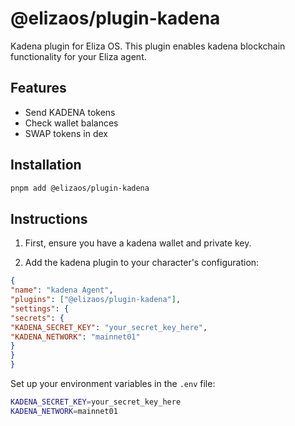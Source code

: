 # @elizaos/plugin-kadena

Kadena plugin for Eliza OS. This plugin enables kadena blockchain functionality for your Eliza agent.

## Features

- Send KADENA tokens
- Check wallet balances
- SWAP tokens in dex

## Installation

```bash
pnpm add @elizaos/plugin-kadena
```

## Instructions

1. First, ensure you have a kadena wallet and private key.

2. Add the kadena plugin to your character's configuration:

```json
{
"name": "kadena Agent",
"plugins": ["@elizaos/plugin-kadena"],
"settings": {
"secrets": {
"KADENA_SECRET_KEY": "your_secret_key_here",
"KADENA_NETWORK": "mainnet01"
}
}
}
```

Set up your environment variables in the `.env` file:

```bash
KADENA_SECRET_KEY=your_secret_key_here
KADENA_NETWORK=mainnet01
```


